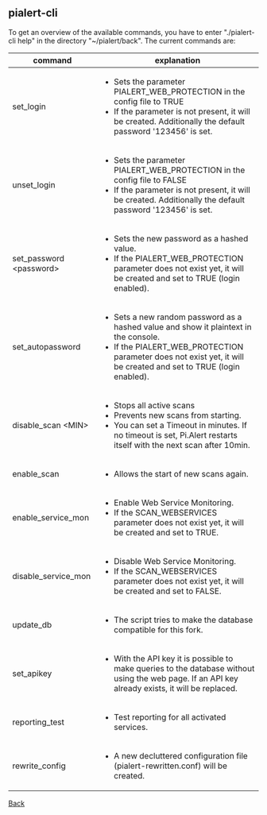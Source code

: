 ## pialert-cli

To get an overview of the available commands, you have to enter "./pialert-cli help" in the directory "~/pialert/back".
The current commands are:

| command | explanation |
| ------- | ----------- |
| set_login | <ul><li>Sets the parameter PIALERT_WEB_PROTECTION in the config file to TRUE</li><li>If the parameter is not present, it will be created. Additionally the default password '123456' is set.</li></ul> |
| unset_login | <ul><li>Sets the parameter PIALERT_WEB_PROTECTION in the config file to FALSE</li><li>If the parameter is not present, it will be created. Additionally the default password '123456' is set.</li></ul> |
| set_password &lt;password&gt; | <ul><li>Sets the new password as a hashed value.</li><li>If the PIALERT_WEB_PROTECTION parameter does not exist yet, it will be created and set to TRUE (login enabled).</li></ul> |
| set_autopassword | <ul><li>Sets a new random password as a hashed value and show it plaintext in the console.</li><li>If the PIALERT_WEB_PROTECTION parameter does not exist yet, it will be created and set to TRUE (login enabled).</li></ul> |
| disable_scan &lt;MIN&gt; | <ul><li>Stops all active scans</li><li>Prevents new scans from starting.</li><li>You can set a Timeout in minutes. If no timeout is set, Pi.Alert restarts itself with the next scan after 10min.</li></ul> |
| enable_scan | <ul><li>Allows the start of new scans again.</li></ul> |
| enable_service_mon | <ul><li>Enable Web Service Monitoring.</li><li>If the SCAN_WEBSERVICES parameter does not exist yet, it will be created and set to TRUE.</li></ul> |
| disable_service_mon | <ul><li>Disable Web Service Monitoring.</li><li>If the SCAN_WEBSERVICES parameter does not exist yet, it will be created and set to FALSE.</li></ul> |
| update_db | <ul><li>The script tries to make the database compatible for this fork.</li></ul> |
| set_apikey | <ul><li>With the API key it is possible to make queries to the database without using the web page. If an API key already exists, it will be replaced.</li></ul> |
| reporting_test | <ul><li>Test reporting for all activated services.</li></ul> |
| rewrite_config | <ul><li>A new decluttered configuration file (pialert-rewritten.conf) will be created.</li></ul> |

[Back](https://github.com/leiweibau/Pi.Alert#back)
